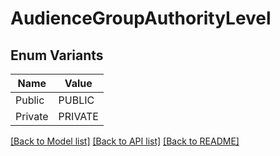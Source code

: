 # AudienceGroupAuthorityLevel

## Enum Variants

| Name | Value |
|---- | -----|
| Public | PUBLIC |
| Private | PRIVATE |


[[Back to Model list]](../README.md#documentation-for-models) [[Back to API list]](../README.md#documentation-for-api-endpoints) [[Back to README]](../README.md)



